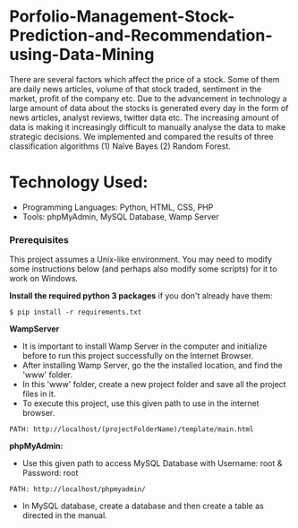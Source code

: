 #  Porfolio-Management-Stock-Prediction-and-Recommendation-using-Data-Mining

There are several factors which affect the price of a stock. Some of them are daily news articles, volume of that stock traded, sentiment in the market, profit of the company etc. Due to the advancement in technology a large amount of data about the stocks is generated every day in the form of news articles, analyst reviews, twitter data etc. The increasing amount of data is making it increasingly difficult to manually analyse the data to make strategic decisions.  We implemented and compared the results of three classification algorithms (1) Naïve Bayes (2) Random Forest.

# Technology Used:

* Programming Languages: Python, HTML, CSS, PHP
* Tools: phpMyAdmin, MySQL Database, Wamp Server

### Prerequisites
This project assumes a Unix-like environment. You may need to modify some instructions below (and perhaps also modify some scripts) for it to work on Windows.

**Install the required python 3 packages** if you don't already have them:
```
$ pip install -r requirements.txt
```
**WampServer**
* It is important to install Wamp Server in the computer and initialize before to run this project successfully on the Internet Browser.
* After installing Wamp Server, go the the installed location, and find the 'www' folder. 
* In this 'www' folder, create a new project folder and save all the project files in it.
* To execute this project, use this given path to use in the internet browser.
```
PATH: http://localhost/(projectFolderName)/template/main.html
```

**phpMyAdmin:**

* Use this given path to access MySQL Database with Username: root & Password: root 
```
PATH: http://localhost/phpmyadmin/
```
* In MySQL database, create a database and then create a table as directed in the manual.

